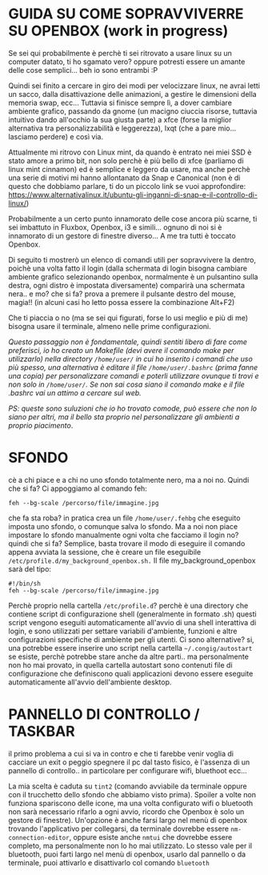 # GUIDA SU COME SOPRAVVIVERRE SU OPENBOX (work in progress)

Se sei qui probabilmente è perchè ti sei ritrovato a usare linux su un computer datato, ti ho sgamato vero? oppure potresti essere un amante delle cose semplici... beh io sono entrambi :P

Quindi sei finito a cercare in giro dei modi per velocizzare linux, ne avrai letti un sacco, dalla disattivazione delle animazioni, a gestire le dimensioni della memoria swap, ecc... Tuttavia si finisce sempre lì, a dover cambiare ambiente grafico, passando da gnome (un macigno ciuccia risorse, tuttavia intuitivo dando all'occhio la sua giusta parte) a xfce (forse la miglior alternativa tra personalizzabilità e leggerezza), lxqt (che a pare mio... lasciamo perdere) e così via.

Attualmente mi ritrovo con Linux mint, da quando è entrato nei miei SSD è stato amore a primo bit, non solo perchè è più bello di xfce (parliamo di linux mint cinnamon) ed è semplice e leggero da usare, ma anche perchè una serie di motivi mi hanno allontanato da Snap e Canonical (non è di questo che dobbiamo parlare, ti do un piccolo link se vuoi approfondire: https://www.alternativalinux.it/ubuntu-gli-inganni-di-snap-e-il-controllo-di-linux/) 

Probabilmente a un certo punto innamorato delle cose ancora più scarne, ti sei imbattuto in Fluxbox, Openbox, i3 e simili... ognuno di noi si è innamorato di un gestore di finestre diverso... A me tra tutti è toccato Openbox.

Di seguito ti mostrerò un elenco di comandi utili per sopravvivere la dentro, poichè una volta fatto il login (dalla schermata di login bisogna cambiare ambiente grafico selezionando openbox, normalmente è un pulsantino sulla destra, ogni distro è impostata diversamente) comparirà una schermata nera.. e mo? che si fa? prova a premere il pulsante destro del mouse, magia!! 
(in alcuni casi ho letto possa essere la combinazione Alt+F2)

Che ti piaccia o no (ma se sei qui figurati, forse lo usi meglio e più di me) bisogna usare il terminale, almeno nelle prime configurazioni.

*Questo passaggio non è fondamentale, quindi sentiti libero di fare come preferisci, io ho creato un Makefile (devi avere il comando make per utilizzarlo) nella directory `/home/user/` in cui ho inserito i comandi che uso più spesso, una alternativa è editare il file `/home/user/.bashrc` (prima fanne una copia) per personalizzare comandi e poterli utilizzare ovunque ti trovi e non solo in `/home/user/`. 
Se non sai cosa siano il comando make e il file .bashrc vai un attimo a cercare sul web.*

*PS: queste sono suluzioni che io ho trovato comode, può essere che non lo siano per altri, ma il bello sta proprio nel personalizzare gli ambienti a proprio piacimento*.

# SFONDO
cè a chi piace e a chi no uno sfondo totalmente nero, ma a noi no. Quindi che si fa?
Ci appoggiamo al comando feh:
```
feh --bg-scale /percorso/file/immagine.jpg
```
che fa sta roba? in pratica crea un file `/home/user/.fehbg` che eseguito imposta uno sfondo, o comunque salva lo sfondo.
Ma a noi non piace impostare lo sfondo manualmente ogni volta che facciamo il login no? quindi che si fa?
Semplice, basta trovare il modo di eseguire il comando appena avviata la sessione, che è creare un file eseguibile `/etc/profile.d/my_background_openbox.sh.` Il file my_background_openbox sarà del tipo:
```
#!/bin/sh
feh --bg-scale /percorso/file/immagine.jpg
```
Perchè proprio nella cartella `/etc/profile.d`? perchè è una directory che contiene script di configurazione shell (generalmente in formato .sh) questi script vengono eseguiti automaticamente all'avvio di una shell interattiva di login, e sono utilizzati per settare variabili d'ambiente, funzioni e altre configurazioni specifiche di ambiente per gli utenti.
Ci sono alternative? si, una potrebbe essere inserire uno script nella cartella `~/.congig/autostart` se esiste, perchè potrebbe stare anche da altre parti.. ma personalmente non ho mai provato, in quella cartella autostart sono contenuti file di configurazione che definiscono quali applicazioni devono essere eseguite automaticamente all'avvio dell'ambiente desktop.

# PANNELLO DI CONTROLLO / TASKBAR
il primo problema a cui si va in contro e che ti farebbe venir voglia di cacciare un exit o peggio spegnere il pc dal tasto fisico, è l'assenza di un pannello di controllo.. in particolare per configurare wifi, bluethoot ecc... 

La mia scelta è caduta su `tint2` (comando avviabile da terminale oppure con il trucchetto dello sfondo che abbiamo visto prima).
Spoiler a volte non funziona spariscono delle icone, ma una volta configurato wifi o bluetooth non sarà necessario rifarlo a ogni avvio, ricordo che Openbox è solo un gestore di finestre). Un'opzione è anche farsi largo nel menù di openbox trovando l'applicativo per collegarsi, da terminale dovrebbe essere `nm-connection-editor`, oppure esiste anche `nmtui` che dovrebbe essere completo, ma personalmente non lo ho mai utilizzato. Lo stesso vale per il bluetooth, puoi farti largo nel menù di openbox, usarlo dal pannello o da terminale, puoi attivarlo e disattivarlo col comando `bluetooth`
